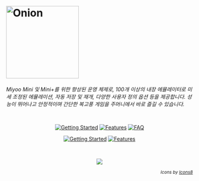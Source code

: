<p>&nbsp;</p>

# <img alt="Onion" src="https://user-images.githubusercontent.com/44569252/179510333-40793fbc-f2a3-4269-8ab9-569b191d423f.png" width="196px">

*Miyoo Mini 및 Mini+를 위한 향상된 운영 체제로, 100개 이상의 내장 에뮬레이터로 미세 조정된 에뮬레이션, 자동 저장 및 재개, 다양한 사용자 정의 옵션 등을 제공합니다. 성능이 뛰어나고 안정적이며 간단한 복고풍 게임을 주머니에서 바로 즐길 수 있습니다.*

<p>&nbsp;</p>

<p align="center">
<a href="https://onionui.github.io/docs"><img alt="Getting Started" src="https://user-images.githubusercontent.com/44569252/190487908-0fb16c8e-5ff5-4ee2-921a-0a9427f26587.png"></a>
<a href="https://onionui.github.io/docs/features"><img alt="Features" src="https://user-images.githubusercontent.com/44569252/190487893-7a4a2287-462a-4d91-a4fc-ace80580653a.png"></a>
<a href="https://onionui.github.io/docs/faq"><img alt="FAQ" src="https://user-images.githubusercontent.com/44569252/190487922-3d6b8df9-da26-47e8-b397-e4104156ede6.png"></a>
</p>

<p align="center">
<a href="https://github.com/OnionUI/Themes/blob/main/README.md"><img alt="Getting Started" src="https://user-images.githubusercontent.com/44569252/226488035-e321e466-87c3-431f-bc81-52eb6a33c225.png"></a>
<a href="https://onionui.github.io/docs/ports"><img alt="Features" src="https://user-images.githubusercontent.com/44569252/228782816-cd9c479f-4c46-46ba-abd5-42158d19de7b.png"></a>
</p>


<p>&nbsp;</p>

<p align="center"><a href="https://onionui.github.io/docs/features"><img src="https://user-images.githubusercontent.com/44569252/226488511-297034e2-bb69-4f87-bd18-2ae6ff1e7300.gif"></a></p>

<p align="right"><sub><i>Icons by <a href="https://icons8.com" target="_blank">Icons8</a></i></sub></p>
